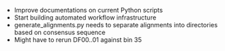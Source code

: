 - Improve documentations on current Python scripts
- Start building automated workflow infrastructure
- generate_alignments.py needs to separate alignments into directories based on consensus sequence
- Might have to rerun DF00..01 against bin 35
